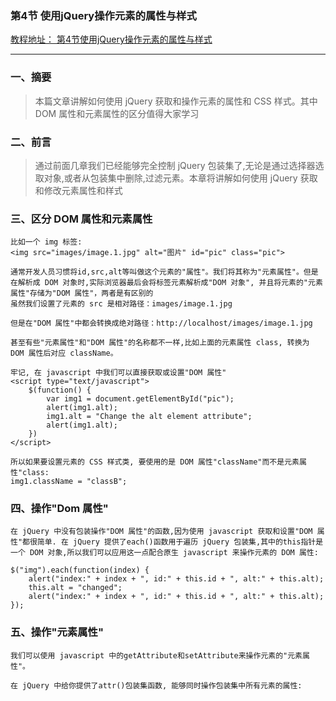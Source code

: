 ###  第4节 使用jQuery操作元素的属性与样式
[教程地址： 第4节使用jQuery操作元素的属性与样式](https://www.shiyanlou.com/courses/51/labs/241/document)

---

### 一、摘要
>本篇文章讲解如何使用 jQuery 获取和操作元素的属性和 CSS 样式。其中 DOM 属性和元素属性的区分值得大家学习

### 二、前言
>通过前面几章我们已经能够完全控制 jQuery 包装集了,无论是通过选择器选取对象,或者从包装集中删除,过滤元素。本章将讲解如何使用 jQuery 获取和修改元素属性和样式

### 三、区分 DOM 属性和元素属性
```
比如一个 img 标签:
<img src="images/image.1.jpg" alt="图片" id="pic" class="pic">

通常开发人员习惯将id,src,alt等叫做这个元素的"属性"。我们将其称为"元素属性"。但是在解析成 DOM 对象时,实际浏览器最后会将标签元素解析成"DOM 对象", 并且将元素的"元素属性"存储为"DOM 属性"，两者是有区别的
虽然我们设置了元素的 src 是相对路径：images/image.1.jpg

但是在"DOM 属性"中都会转换成绝对路径：http://localhost/images/image.1.jpg

甚至有些"元素属性"和"DOM 属性"的名称都不一样,比如上面的元素属性 class, 转换为 DOM 属性后对应 className。

牢记, 在 javascript 中我们可以直接获取或设置"DOM 属性"
<script type="text/javascript">
    $(function() {
        var img1 = document.getElementById("pic");
        alert(img1.alt);
        img1.alt = "Change the alt element attribute";
        alert(img1.alt);
    })
</script>

所以如果要设置元素的 CSS 样式类, 要使用的是 DOM 属性"className"而不是元素属性"class:
img1.className = "classB";
```

### 四、操作"Dom 属性"
```
在 jQuery 中没有包装操作"DOM 属性"的函数,因为使用 javascript 获取和设置"DOM 属性"都很简单. 在 jQuery 提供了each()函数用于遍历 jQuery 包装集,其中的this指针是一个 DOM 对象,所以我们可以应用这一点配合原生 javascript 来操作元素的 DOM 属性:

$("img").each(function(index) {
    alert("index:" + index + ", id:" + this.id + ", alt:" + this.alt);
    this.alt = "changed";
    alert("index:" + index + ", id:" + this.id + ", alt:" + this.alt);
});
```


### 五、操作"元素属性"
```
我们可以使用 javascript 中的getAttribute和setAttribute来操作元素的"元素属性"。

在 jQuery 中给你提供了attr()包装集函数, 能够同时操作包装集中所有元素的属性:
```
